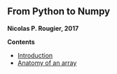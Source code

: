 ## From Python to Numpy
**Nicolas P. Rougier, 2017**

**Contents**

* [Introduction](01-introduction.md)
* [Anatomy of an array](02-anatomy.md)
